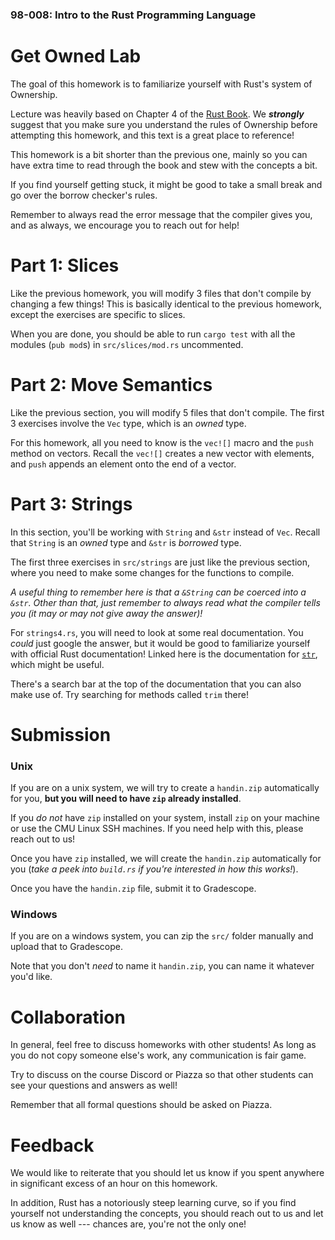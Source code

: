 ### 98-008: Intro to the Rust Programming Language



# Get Owned Lab

The goal of this homework is to familiarize yourself with Rust's system of Ownership.

Lecture was heavily based on Chapter 4 of the
[Rust Book](https://doc.rust-lang.org/book/ch04-00-understanding-ownership.html).
We **_strongly_** suggest that you make sure you understand the rules of Ownership
before attempting this homework, and this text is a great place to reference!

This homework is a bit shorter than the previous one, mainly so you can have extra time to
read through the book and stew with the concepts a bit.

If you find yourself getting stuck,
it might be good to take a small break and go over the borrow checker's rules.

Remember to always read the error message that the compiler gives you, and as always,
we encourage you to reach out for help!



# Part 1: Slices

Like the previous homework, you will modify 3 files that don't compile by changing a few things!
This is basically identical to the previous homework, except the exercises are specific to slices.

When you are done, you should be able to run `cargo test` with all the
modules (`pub mod`s) in `src/slices/mod.rs` uncommented.



# Part 2: Move Semantics

Like the previous section, you will modify 5 files that don't compile.
The first 3 exercises involve the `Vec` type, which is an _owned_ type.

For this homework, all you need to know is the `vec![]` macro and the `push` method on vectors.
Recall the `vec![]` creates a new vector with elements, and
`push` appends an element onto the end of a vector.



# Part 3: Strings

In this section, you'll be working with `String` and `&str` instead of `Vec`.
Recall that `String` is an _owned_ type and `&str` is _borrowed_ type.

The first three exercises in `src/strings` are just like the previous section,
where you need to make some changes for the functions to compile.

_A useful thing to remember here is that a `&String` can be coerced into a `&str`._
_Other than that, just remember to always read what the compiler tells you_
_(it may or may not give away the answer)!_

For `strings4.rs`, you will need to look at some real documentation.
You _could_ just google the answer,
but it would be good to familiarize yourself with official Rust documentation!
Linked here is the documentation for
[`str`](https://doc.rust-lang.org/std/primitive.str.html), which might be useful.

There's a search bar at the top of the documentation that you can also make use of.
Try searching for methods called `trim` there!



# Submission


### Unix

If you are on a unix system, we will try to create a `handin.zip` automatically for you,
**but you will need to have `zip` already installed**.

If you _do not_ have `zip` installed on your system,
install `zip` on your machine or use the CMU Linux SSH machines.
If you need help with this, please reach out to us!

Once you have `zip` installed, we will create the `handin.zip` automatically for you
(_take a peek into `build.rs` if you're interested in how this works!_).

Once you have the `handin.zip` file, submit it to Gradescope.


### Windows

If you are on a windows system, you can zip the `src/` folder manually
and upload that to Gradescope.

Note that you don't _need_ to name it `handin.zip`, you can name it whatever you'd like.



# Collaboration

In general, feel free to discuss homeworks with other students!
As long as you do not copy someone else's work, any communication is fair game.

Try to discuss on the course Discord or Piazza so that
other students can see your questions and answers as well!

Remember that all formal questions should be asked on Piazza.



# Feedback

We would like to reiterate that you should let us know if you spent
anywhere in significant excess of an hour on this homework.

In addition, Rust has a notoriously steep learning curve,
so if you find yourself not understanding the concepts,
you should reach out to us and let us know as well ---
chances are, you're not the only one!
